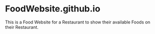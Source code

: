 # FoodWebsite.github.io
This is a Food Website for a Restaurant to show their available Foods on their Restaurant. 
